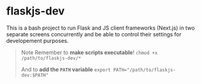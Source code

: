 # flaskjs-dev

This is a bash project to run Flask and JS client frameworks (Next.js) in two separate screens concurrently and be able to control their settings for developement purposes.

> Note
> Remember to **make scripts executable**!
> `chmod +x /path/to/flaskjs-dev/*`
>
> And to **add the `PATH` variable**
> `export PATH="/path/to/flaskjs-dev:$PATH"`
